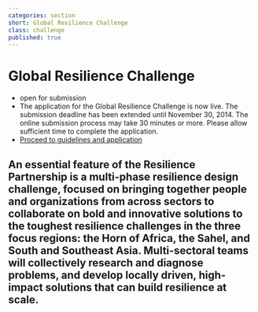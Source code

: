 ```yaml
---
categories: section
short: Global Resilience Challenge
class: challenge
published: true
---
```


# Global Resilience Challenge

<ul>
	<li>open for submission</li>
	<li>The application for the Global Resilience Challenge is now live.  The submission deadline has been extended until November 30, 2014. The online submission process may take 30 minutes or more. Please allow sufficient time to complete the application.</li>
	<li>
		<div class='row applies'>
			<a href='{{site.baseurl}}/challenge' class='apply button medium-centered medium-12 columns'>
				Proceed to guidelines and application
			</a>
		</div>
	</li>
</ul>

## An essential feature of the Resilience Partnership is a multi-phase resilience design challenge, focused on bringing together people and organizations from across sectors to collaborate on bold and innovative solutions to the toughest resilience challenges in the three focus regions: the Horn of Africa, the Sahel, and South and Southeast Asia. Multi-sectoral teams will collectively research and diagnose problems, and develop locally driven, high-impact solutions that can build resilience at scale.
